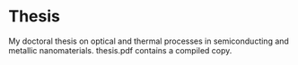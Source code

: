 # Thesis
My doctoral thesis on optical and thermal processes in semiconducting and metallic nanomaterials. thesis.pdf contains a compiled copy.
